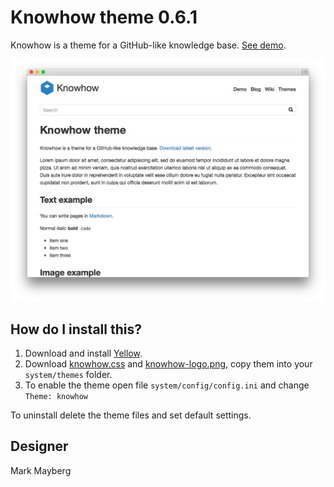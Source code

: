 Knowhow theme 0.6.1
===================
Knowhow is a theme for a GitHub-like knowledge base. [See demo](http://demo.datenstrom.se/themes/knowhow-theme).

[![Screenshot](knowhow-theme.jpg?raw=true)](http://demo.datenstrom.se/themes/knowhow-theme)

How do I install this?
----------------------
1. Download and install [Yellow](https://github.com/datenstrom/yellow/).  
2. Download [knowhow.css](knowhow.css?raw=true) and [knowhow-logo.png](knowhow-logo.png?raw=true), copy them into your `system/themes` folder.  
3. To enable the theme open file `system/config/config.ini` and change `Theme: knowhow`

To uninstall delete the theme files and set default settings.

Designer
--------
Mark Mayberg